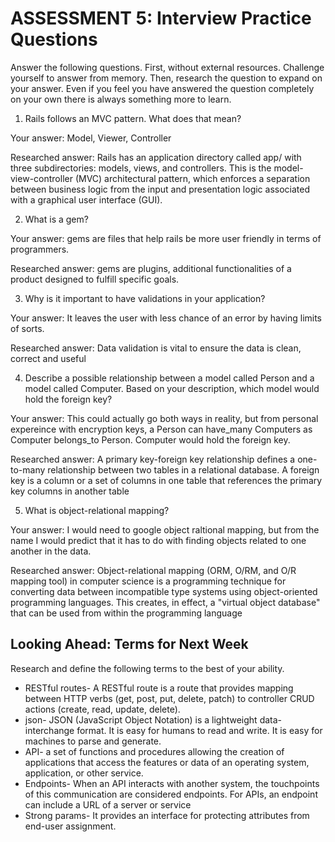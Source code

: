 # ASSESSMENT 5: Interview Practice Questions

Answer the following questions. First, without external resources. Challenge yourself to answer from memory. Then, research the question to expand on your answer. Even if you feel you have answered the question completely on your own there is always something more to learn.   

1. Rails follows an MVC pattern. What does that mean?

  Your answer: Model, Viewer, Controller

  Researched answer:
  Rails has an application directory called app/ with three subdirectories: models, views, and controllers. This is the model-view-controller (MVC) architectural pattern, which enforces a separation between business logic from the input and presentation logic associated with a graphical user interface (GUI).



2. What is a gem?

  Your answer: gems are files that help rails be more user friendly in terms of programmers.

  Researched answer:
  gems are plugins, additional functionalities of a product designed to fulfill specific goals.



3. Why is it important to have validations in your application?

  Your answer: It leaves the user with less chance of an error by having limits of sorts.

  Researched answer: Data validation is vital to ensure the data is clean, correct and useful



4. Describe a possible relationship between a model called Person and a model called Computer. Based on your description, which model would hold the foreign key?

  Your answer: This could actually go both ways in reality, but from personal expereince with encryption keys, a Person can have_many Computers as Computer belongs_to Person.  Computer would hold the foreign key.

  Researched answer:
  A primary key-foreign key relationship defines a one-to-many relationship between two tables in a relational database. A foreign key is a column or a set of columns in one table that references the primary key columns in another table



5. What is object-relational mapping?

  Your answer: I would need to google object raltional mapping, but from the name I would predict that it has to do with finding objects related to one another in the data.

  Researched answer:
  Object-relational mapping (ORM, O/RM, and O/R mapping tool) in computer science is a programming technique for converting data between incompatible type systems using object-oriented programming languages. This creates, in effect, a "virtual object database" that can be used from within the programming language



## Looking Ahead: Terms for Next Week

Research and define the following terms to the best of your ability.
- RESTful routes- A RESTful route is a route that provides mapping between HTTP verbs (get, post, put, delete, patch) to controller CRUD actions (create, read, update, delete).
- json- JSON (JavaScript Object Notation) is a lightweight data-interchange format. It is easy for humans to read and write. It is easy for machines to parse and generate.
- API- a set of functions and procedures allowing the creation of applications that access the features or data of an operating system, application, or other service.
- Endpoints- When an API interacts with another system, the touchpoints of this communication are considered endpoints. For APIs, an endpoint can include a URL of a server or service
- Strong params- It provides an interface for protecting attributes from end-user assignment.
